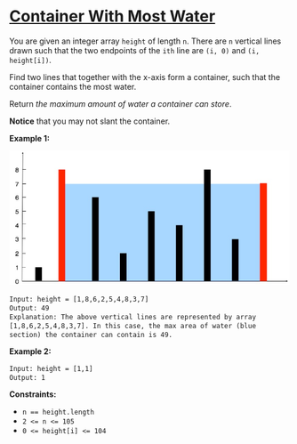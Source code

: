 [Container With Most Water](https://leetcode.com/problems/container-with-most-water/)
===

You are given an integer array `height` of length `n`. There are `n` vertical lines drawn such that the two endpoints of
the `ith` line are `(i, 0)` and `(i, height[i])`.

Find two lines that together with the x-axis form a container, such that the container contains the most water.

Return _the maximum amount of water a container can store_.

**Notice** that you may not slant the container.

**Example 1:**

![img.png](../bin/container_with_most_water/img.png)

```text
Input: height = [1,8,6,2,5,4,8,3,7]
Output: 49
Explanation: The above vertical lines are represented by array [1,8,6,2,5,4,8,3,7]. In this case, the max area of water (blue section) the container can contain is 49.
```

**Example 2:**

```text
Input: height = [1,1]
Output: 1
```

**Constraints:**

* `n == height.length`
* `2 <= n <= 105`
* `0 <= height[i] <= 104`

